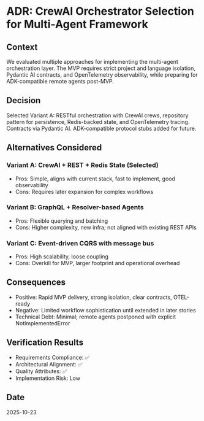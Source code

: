 # ADR: CrewAI Orchestrator Selection for Multi-Agent Framework

## Context

We evaluated multiple approaches for implementing the multi-agent orchestration layer. The MVP requires strict project and language isolation, Pydantic AI contracts, and OpenTelemetry observability, while preparing for ADK-compatible remote agents post-MVP.

## Decision

Selected Variant A: RESTful orchestration with CrewAI crews, repository pattern for persistence, Redis-backed state, and OpenTelemetry tracing. Contracts via Pydantic AI. ADK-compatible protocol stubs added for future.

## Alternatives Considered

### Variant A: CrewAI + REST + Redis State (Selected)

- Pros: Simple, aligns with current stack, fast to implement, good observability
- Cons: Requires later expansion for complex workflows

### Variant B: GraphQL + Resolver-based Agents

- Pros: Flexible querying and batching
- Cons: Higher complexity, new infra; not aligned with existing REST APIs

### Variant C: Event-driven CQRS with message bus

- Pros: High scalability, loose coupling
- Cons: Overkill for MVP, larger footprint and operational overhead

## Consequences

- Positive: Rapid MVP delivery, strong isolation, clear contracts, OTEL-ready
- Negative: Limited workflow sophistication until extended in later stories
- Technical Debt: Minimal; remote agents postponed with explicit NotImplementedError

## Verification Results

- Requirements Compliance: ✅
- Architectural Alignment: ✅
- Quality Attributes: ✅
- Implementation Risk: Low

## Date

2025-10-23
